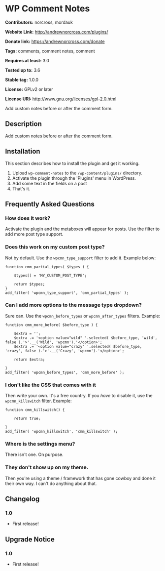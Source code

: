 # WP Comment Notes #
**Contributors:** norcross, mordauk

**Website Link:** http://andrewnorcross.com/plugins/

**Donate link:** https://andrewnorcross.com/donate

**Tags:** comments, comment notes, comment

**Requires at least:** 3.0

**Tested up to:** 3.6

**Stable tag:** 1.0.0

**License:** GPLv2 or later

**License URI:** http://www.gnu.org/licenses/gpl-2.0.html


Add custom notes before or after the comment form.

## Description ##

Add custom notes before or after the comment form.


## Installation ##

This section describes how to install the plugin and get it working.

1. Upload `wp-comment-notes` to the `/wp-content/plugins/` directory.
2. Activate the plugin through the 'Plugins' menu in WordPress.
3. Add some text in the fields on a post
4. That's it.


## Frequently Asked Questions ##


### How does it work? ###

Activate the plugin and the metaboxes will appear for posts. Use the filter to add more post type support.

### Does this work on my custom post type? ###

Not by default. Use the `wpcmn_type_support` filter to add it. Example below:

```
function cmm_partial_types( $types ) {

	$types[] = 'MY_CUSTOM_POST_TYPE';

	return $types;
}
add_filter( 'wpcmn_type_support', 'cmm_partial_types' );
```

### Can I add more options to the message type dropdown? ###

Sure can. Use the `wpcmn_before_types` or `wpcmn_after_types` filters. Example:

```
function cmm_more_before( $before_type ) {

	$extra = '';
	$extra .= '<option value="wild" '.selected( $before_type, 'wild', false ).'>'.__('Wild', 'wpcmn').'</option>';
	$extra .= '<option value="crazy" '.selected( $before_type, 'crazy', false ).'>'.__('Crazy', 'wpcmn').'</option>';

	return $extra;

}
add_filter( 'wpcmn_before_types', 'cmm_more_before' );
```

### I don't like the CSS that comes with it ###

Then write your own. It's a free country. If you *have* to disable it, use the `wpcmn_killswitch` filter. Example:

```
function cmm_killswitch() {

	return true;

}
add_filter( 'wpcmn_killswitch', 'cmm_killswitch' );
```

### Where is the settings menu? ###

There isn't one. On purpose.

### They don't show up on my theme. ###

Then you're using a theme / framework that has gone cowboy and done it their own way. I can't do anything about that.


## Changelog ##

### 1.0 ###
* First release!


## Upgrade Notice ##

### 1.0 ###
* First release!
